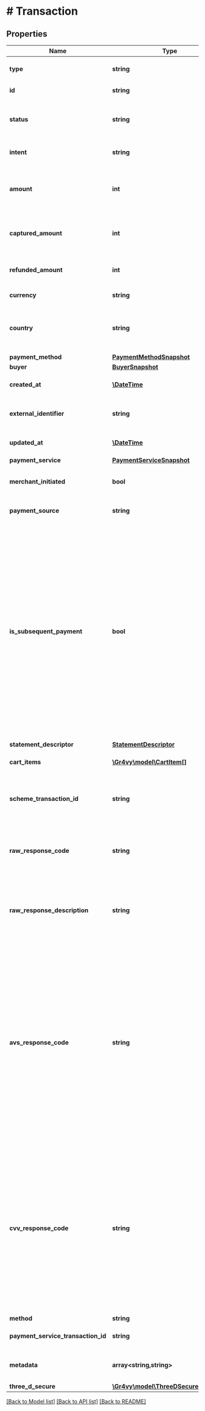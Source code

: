 # # Transaction

## Properties

Name | Type | Description | Notes
------------ | ------------- | ------------- | -------------
**type** | **string** | The type of this resource. Is always &#x60;transaction&#x60;. | [optional]
**id** | **string** | The unique identifier for this transaction. | [optional]
**status** | **string** | The status of the transaction. The status may change over time as asynchronous processing events occur. | [optional]
**intent** | **string** | The original &#x60;intent&#x60; used when the transaction was [created](#operation/authorize-new-transaction). | [optional]
**amount** | **int** | The authorized amount for this transaction. This can be more than the actual captured amount and part of this amount may be refunded. | [optional]
**captured_amount** | **int** | The captured amount for this transaction. This can be the total or a portion of the authorized amount. | [optional]
**refunded_amount** | **int** | The refunded amount for this transaction. This can be the total or a portion of the captured amount. | [optional]
**currency** | **string** | The currency code for this transaction. | [optional]
**country** | **string** | The 2-letter ISO code of the country of the transaction. This is used to filter the payment services that is used to process the transaction. | [optional]
**payment_method** | [**PaymentMethodSnapshot**](PaymentMethodSnapshot.md) |  | [optional]
**buyer** | [**BuyerSnapshot**](BuyerSnapshot.md) |  | [optional]
**created_at** | [**\DateTime**](\DateTime.md) | The date and time when this transaction was created in our system. | [optional]
**external_identifier** | **string** | An external identifier that can be used to match the transaction against your own records. | [optional]
**updated_at** | [**\DateTime**](\DateTime.md) | Defines when the transaction was last updated. | [optional]
**payment_service** | [**PaymentServiceSnapshot**](PaymentServiceSnapshot.md) |  | [optional]
**merchant_initiated** | **bool** | Indicates whether the transaction was initiated by the merchant (true) or customer (false). | [optional] [default to false]
**payment_source** | **string** | The source of the transaction. Defaults to &#x60;ecommerce&#x60;. | [optional]
**is_subsequent_payment** | **bool** | Indicates whether the transaction represents a subsequent payment coming from a setup recurring payment. Please note there are some restrictions on how this flag may be used.  The flag can only be &#x60;false&#x60; (or not set) when the transaction meets one of the following criteria:  * It is not &#x60;merchant_initiated&#x60;. * &#x60;payment_source&#x60; is set to &#x60;card_on_file&#x60;.  The flag can only be set to &#x60;true&#x60; when the transaction meets one of the following criteria:  * It is not &#x60;merchant_initiated&#x60;. * &#x60;payment_source&#x60; is set to &#x60;recurring&#x60; or &#x60;installment&#x60; and &#x60;merchant_initiated&#x60; is set to &#x60;true&#x60;. * &#x60;payment_source&#x60; is set to &#x60;card_on_file&#x60;. | [optional] [default to false]
**statement_descriptor** | [**StatementDescriptor**](StatementDescriptor.md) |  | [optional]
**cart_items** | [**\Gr4vy\model\CartItem[]**](CartItem.md) | An array of cart items that represents the line items of a transaction. | [optional]
**scheme_transaction_id** | **string** | An identifier for the transaction used by the scheme itself, when available.  e.g. the Visa Transaction Identifier, or Mastercard Trace ID. | [optional] [default to 'null']
**raw_response_code** | **string** | This is the response code received from the payment service. This can be set to any value and is not standardized across different payment services. | [optional]
**raw_response_description** | **string** | This is the response description received from the payment service. This can be set to any value and is not standardized across different payment services. | [optional]
**avs_response_code** | **string** | The response code received from the payment service for the Address Verification Check (AVS). This code is mapped to a standardized Gr4vy AVS response code.  - &#x60;no_match&#x60; - neither address or postal code match - &#x60;match&#x60; - both address and postal code match - &#x60;partial_match_address&#x60; - address matches but postal code does not - &#x60;partial_match_postcode&#x60; - postal code matches but address does not - &#x60;unavailable &#x60; - AVS is unavailable for card/country  The value of this field can be &#x60;null&#x60; if the payment service did not provide a response. | [optional]
**cvv_response_code** | **string** | The response code received from the payment service for the Card Verification Value (CVV). This code is mapped to a standardized Gr4vy CVV response code.  - &#x60;no_match&#x60; - the CVV does not match the expected value - &#x60;match&#x60; - the CVV matches the expected value - &#x60;unavailable &#x60; - CVV check unavailable for card our country - &#x60;not_provided &#x60; - CVV not provided  The value of this field can be &#x60;null&#x60; if the payment service did not provide a response. | [optional]
**method** | **string** |  | [optional]
**payment_service_transaction_id** | **string** | The payment service&#39;s unique ID for the transaction. | [optional]
**metadata** | **array<string,string>** | Additional information about the transaction stored as key-value pairs. | [optional]
**three_d_secure** | [**\Gr4vy\model\ThreeDSecureSummary**](ThreeDSecureSummary.md) |  | [optional]

[[Back to Model list]](../../README.md#models) [[Back to API list]](../../README.md#endpoints) [[Back to README]](../../README.md)
